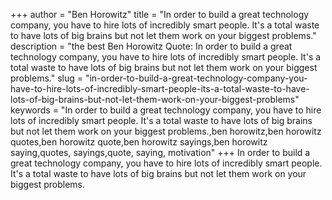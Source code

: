 +++
author = "Ben Horowitz"
title = "In order to build a great technology company, you have to hire lots of incredibly smart people. It's a total waste to have lots of big brains but not let them work on your biggest problems."
description = "the best Ben Horowitz Quote: In order to build a great technology company, you have to hire lots of incredibly smart people. It's a total waste to have lots of big brains but not let them work on your biggest problems."
slug = "in-order-to-build-a-great-technology-company-you-have-to-hire-lots-of-incredibly-smart-people-its-a-total-waste-to-have-lots-of-big-brains-but-not-let-them-work-on-your-biggest-problems"
keywords = "In order to build a great technology company, you have to hire lots of incredibly smart people. It's a total waste to have lots of big brains but not let them work on your biggest problems.,ben horowitz,ben horowitz quotes,ben horowitz quote,ben horowitz sayings,ben horowitz saying,quotes, sayings,quote, saying, motivation"
+++
In order to build a great technology company, you have to hire lots of incredibly smart people. It's a total waste to have lots of big brains but not let them work on your biggest problems.

